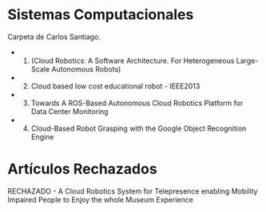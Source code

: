 # Sistemas Computacionales

Carpeta de Carlos Santiago.

  - 1. (Cloud Robotics: A Software Architecture. For Heterogeneous Large-Scale Autonomous Robots)
  - 2. Cloud based low cost educational robot - IEEE2013
  - 3. Towards A ROS-Based Autonomous Cloud Robotics Platform for Data Center Monitoring
  - 4. Cloud-Based Robot Grasping with the Google Object Recognition Engine
# Artículos Rechazados

RECHAZADO - A Cloud Robotics System for Telepresence enabling Mobility Impaired People to Enjoy the whole Museum Experience
